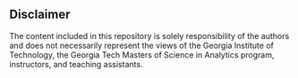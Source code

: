 ## Disclaimer

The content included in this repository is solely responsibility of the authors and does not necessarily represent the views of the Georgia Institute of Technology, the Georgia Tech Masters of Science in Analytics program, instructors, and teaching assistants.

